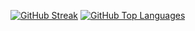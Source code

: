 [![GitHub Streak](https://github-readme-streak-stats.herokuapp.com?user=jumpeee&theme=catppuccin-mocha&hide_border=true&border_radius=25)](https://github.com/jumpeee)
[![GitHub Top Languages](https://github-readme-stats.vercel.app/api/top-langs/?username=jumpeee&theme=tokyonight&langs_count=3&card_width=320)](https://github.com/jumpeee)

